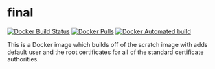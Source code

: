 # final
[![Docker Build Status](https://img.shields.io/docker/cloud/build/walkohm/final.svg)]()
[![Docker Pulls](https://img.shields.io/docker/pulls/walkohm/final.svg)]()
[![Docker Automated build](https://img.shields.io/docker/cloud/automated/walkohm/final.svg)]()


This is a Docker image which builds off of the scratch image with adds default user and the root certificates for all of the standard certificate authorities.
